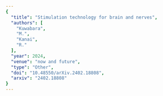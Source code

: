 ```yaml
---
{
  "title": "Stimulation technology for brain and nerves",
  "authors": [
    "Kuwabara",
    "M.",
    "Kanai",
    "R."
  ],
  "year": 2024,
  "venue": "now and future",
  "type": "Other",
  "doi": "10.48550/arXiv.2402.18808",
  "arxiv": "2402.18808"
}
---
```

